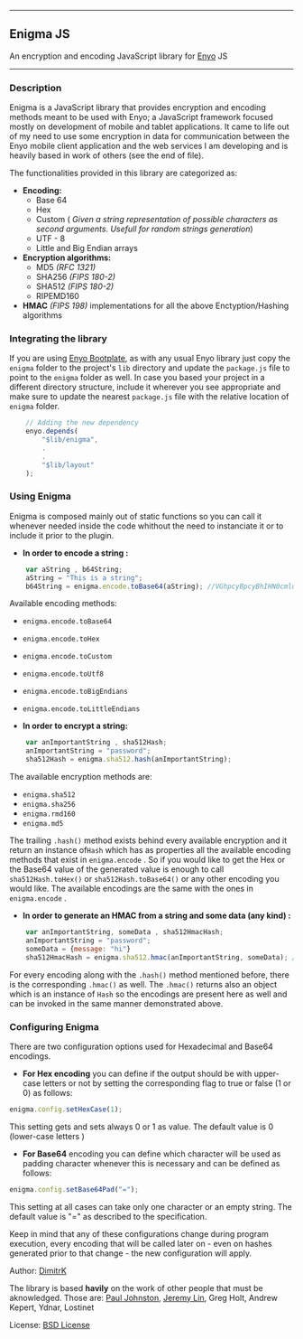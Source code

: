 
----
## Enigma JS
An encryption and encoding JavaScript library for [Enyo](https://github.com/enyojs/enyo) JS

***

### **Description**

Enigma is a JavaScript library that provides encryption and encoding methods meant to be used with Enyo; a JavaScript framework focused mostly on development of mobile and tablet applications. It came to life out of my need to use some encryption in data for communication between the Enyo mobile client application and the web services I am developing and is heavily based in work of others (see the end of file).

The functionalities provided in this library are categorized as:

* **Encoding:**
    * Base 64
    * Hex
    * Custom ( *Given a string representation of possible characters as second arguments. Usefull for random strings generation*)
    * UTF - 8
    * Little and Big Endian arrays
* **Encryption algorithms:**
    * MD5 _(RFC 1321)_
    * SHA256 _(FIPS 180-2)_
    * SHA512 _(FIPS 180-2)_
    * RIPEMD160
* **HMAC** _(FIPS 198)_ implementations for all the above Enctyption/Hashing algorithms




### **Integrating the library**

If you are using [Enyo Bootplate](https://github.com/enyojs/enyo/wiki/Bootplate), as with any usual Enyo library just copy the `enigma` folder to the project's `lib` directory and update the `package.js` file to point to the `enigma` folder as well.
In case you based your project in a different directory structure, include it wherever you see appropriate and make sure to update the nearest `package.js` file with the relative location of `enigma` folder.


```javascript
    // Adding the new dependency
    enyo.depends(
        "$lib/enigma",
        .
        .
        "$lib/layout"
    );

```


### **Using Enigma**
Enigma is composed mainly out of static functions so you can call it whenever needed inside the code whithout the need to instanciate it or to include it prior to the plugin.

* **In order to encode a string :**
```javascript
    var aString , b64String;
    aString = "This is a string";
    b64String = enigma.encode.toBase64(aString); //VGhpcyBpcyBhIHN0cmluZw==
```
Available encoding methods:
 * `enigma.encode.toBase64`
 * `enigma.encode.toHex`
 * `enigma.encode.toCustom`
 * `enigma.encode.toUtf8`
 * `enigma.encode.toBigEndians`
 * `enigma.encode.toLittleEndians`

* **In order to encrypt a string:**
```javascript
    var anImportantString , sha512Hash;
    anImportantString = "password";
    sha512Hash = enigma.sha512.hash(anImportantString);
```
The available encryption methods are:
 * `enigma.sha512`
 * `enigma.sha256`
 * `enigma.rmd160`
 * `enigma.md5`

 The trailing `.hash()` method exists behind every available encryption and it return an instance of`Hash` which has as properties all the available encoding methods that exist in `enigma.encode` . So if you would like to get the Hex or the Base64 value of the generated value is enough to call `sha512Hash.toHex()` or `sha512Hash.toBase64()` or any other encoding you would like. The available encodings are the same with the ones in `enigma.encode` .


* **In order to generate an HMAC from a string and some data (any kind) :**
```javascript
    var anImportantString, someData , sha512HmacHash;
    anImportantString = "password";
    someData = {message: "hi"}
    sha512HmacHash = enigma.sha512.hmac(anImportantString, someData); // enyo.instance {....,
```
For every encoding along with the `.hash()` method mentioned before, there is the corresponding `.hmac()` as well. The `.hmac()` returns also an object which is an instance of `Hash` so the encodings are present here as well and can be invoked in the same manner demonstrated above.


### **Configuring Enigma**

There are two configuration options used for Hexadecimal and Base64 encodings.

* **For Hex encoding** you can define if the output should be with upper-case letters or not by setting the corresponding flag to true or false (1 or 0) as follows:
```javascript
enigma.config.setHexCase(1);
```
This setting gets and sets always 0 or 1 as value. The default value is 0 (lower-case letters )


 * **For Base64** encoding you can define which character will be used as padding character whenever this is necessary and can be defined as follows:
```javascript
enigma.config.setBase64Pad("=");
```
This setting at all cases can take only one character or an empty string. The default value is "=" as described to the specification.



Keep in mind that any of these configurations change during program execution, every encoding that will be called later on - even on hashes generated prior to that change - the new configuration will apply.


Author: [DimitrK](http://dimitrisk.info)

The library is based **havily** on the work of other people that must be aknowledged. Those are: [Paul Johnston](http://pajhome.org.uk/), [Jeremy Lin](http://www.ocf.berkeley.edu/~jjlin/jsotp/), Greg Holt, Andrew Kepert, Ydnar, Lostinet

License: [BSD License](https://github.com/DimitrK/enigma/blob/master/license.txt)
